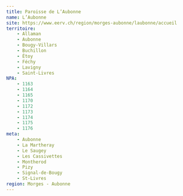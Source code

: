 ```yaml
---
title: Paroisse de L’Aubonne
name: L’Aubonne
site: https://www.eerv.ch/region/morges-aubonne/laubonne/accueil
territoire:
    - Allaman
    - Aubonne
    - Bougy-Villars
    - Buchillon
    - Étoy
    - Féchy
    - Lavigny
    - Saint-Livres
NPA:
    - 1163
    - 1164
    - 1165
    - 1170
    - 1172
    - 1173
    - 1174
    - 1175
    - 1176
meta:
    - Aubonne
    - La Martheray
    - Le Saugey
    - Les Cassivettes
    - Montherod
    - Pizy
    - Signal-de-Bougy
    - St-Livres
region: Morges - Aubonne
---
```

